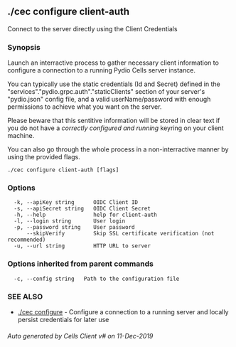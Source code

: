## ./cec configure client-auth

Connect to the server directly using the Client Credentials

### Synopsis


Launch an interractive process to gather necessary client information to configure a connection to a running Pydio Cells server instance.

You can typically use the static credentials (Id and Secret) defined in the "services"."pydio.grpc.auth"."staticClients" section of your server's "pydio.json" config file, 
and a valid userName/password with enough permissions to achieve what you want on the server.

Please beware that this sentitive information will be stored in clear text if you do not have a *correctly configured and running* keyring on your client machine.

You can also go through the whole process in a non-interractive manner by using the provided flags.


```
./cec configure client-auth [flags]
```

### Options

```
  -k, --apiKey string      OIDC Client ID
  -s, --apiSecret string   OIDC Client Secret
  -h, --help               help for client-auth
  -l, --login string       User login
  -p, --password string    User password
      --skipVerify         Skip SSL certificate verification (not recommended)
  -u, --url string         HTTP URL to server
```

### Options inherited from parent commands

```
  -c, --config string   Path to the configuration file
```

### SEE ALSO

* [./cec configure](./cec-configure)	 - Configure a connection to a running server and locally persist credentials for later use

###### Auto generated by Cells Client v# on 11-Dec-2019
